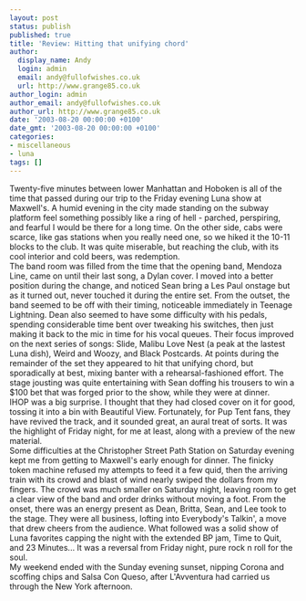 ```yaml
---
layout: post
status: publish
published: true
title: 'Review: Hitting that unifying chord'
author:
  display_name: Andy
  login: admin
  email: andy@fullofwishes.co.uk
  url: http://www.grange85.co.uk
author_login: admin
author_email: andy@fullofwishes.co.uk
author_url: http://www.grange85.co.uk
date: '2003-08-20 00:00:00 +0100'
date_gmt: '2003-08-20 00:00:00 +0100'
categories:
- miscellaneous
- luna
tags: []
---
```

<p>Twenty-five minutes between lower Manhattan and Hoboken is all of the time that passed during our trip to the Friday evening Luna show at Maxwell's. A humid evening in the city made standing on the subway platform feel something possibly like a ring of hell - parched, perspiring, and fearful I would be there for a long time. On the other side, cabs were scarce, like gas stations when you really need one, so we hiked it the 10-11 blocks to the club. It was quite miserable, but reaching the club, with its cool interior and cold beers, was redemption. <br />The band room was filled from the time that the opening band, Mendoza Line, came on until their last song, a Dylan cover. I moved into a better position during the change, and noticed Sean bring a Les Paul onstage but as it turned out, never touched it during the entire set. From the outset, the band seemed to be off with their timing, noticeable immediately in Teenage Lightning. Dean also seemed to have some difficulty with his pedals, spending considerable time bent over tweaking his switches, then just making it back to the mic in time for his vocal queues. Their focus improved on the next series of songs: Slide, Malibu Love Nest (a peak at the lastest Luna dish), Weird and Woozy, and Black Postcards. At points during the remainder of the set they appeared to hit that unifying chord, but sporadically at best, mixing banter with a rehearsal-fashioned effort. The stage jousting was quite entertaining with Sean doffing his trousers to win a $100 bet that was forged prior to the show, while they were at dinner.<br />IHOP was a big surprise. I thought that they had closed cover on it for good, tossing it into a bin with Beautiful View. Fortunately, for Pup Tent fans, they have revived the track, and it sounded great, an aural treat of sorts. It was the highlight of Friday night, for me at least, along with a preview of the new material.<br />Some difficulties at the Christopher Street Path Station on Saturday evening kept me from getting to Maxwell's early enough for dinner. The finicky token machine refused my attempts to feed it a few quid, then the arriving train with its crowd and blast of wind nearly swiped the dollars from my fingers. The crowd was much smaller on Saturday night, leaving room to get a clear view of the band and order drinks without moving a foot. From the onset, there was an energy present as Dean, Britta, Sean, and Lee took to the stage. They were all business, lofting into Everybody's Talkin', a move that drew cheers from the audience. What followed was a solid show of Luna favorites capping the night with the extended BP jam, Time to Quit, and 23 Minutes... It was a reversal from Friday night, pure rock n roll for the soul.<br />My weekend ended with the Sunday evening sunset, nipping Corona and scoffing chips and Salsa Con Queso, after L'Avventura had carried us through the New York afternoon.</p>
